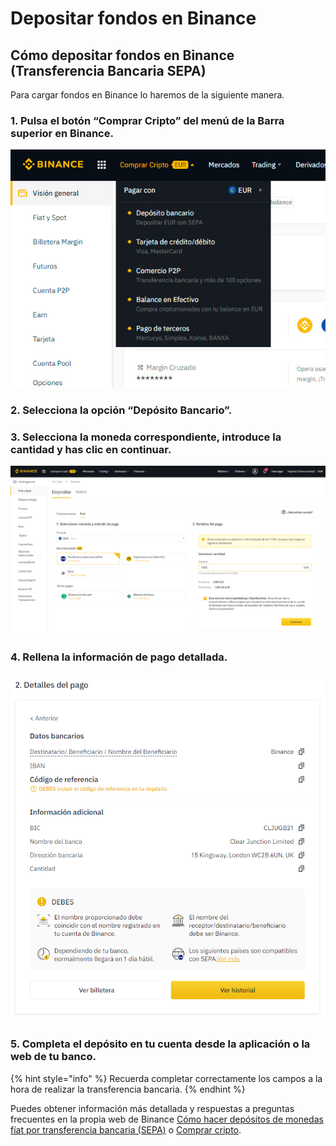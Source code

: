 # Depositar fondos en Binance

## Cómo depositar fondos en Binance \(Transferencia Bancaria SEPA\)

Para cargar fondos en Binance lo haremos de la siguiente manera.



### 1. Pulsa el botón “Comprar Cripto” del menú de la Barra superior en Binance.



![](../../../../../.gitbook/assets/binance_comprar_cripto%20%282%29%20%282%29%20%281%29.jpg)

### 

### 2. Selecciona la opción “Depósito Bancario”.



### 3. Selecciona la moneda correspondiente, introduce la cantidad y has clic en continuar.



![](../../../../../.gitbook/assets/8.png)

### 

### 4. Rellena la información de pago detallada.



![](../../../../../.gitbook/assets/binance_trans_2.png)

### 

### 5. Completa el depósito en tu cuenta desde la aplicación o la web de tu banco.

{% hint style="info" %}
Recuerda completar correctamente los campos a la hora de realizar la transferencia bancaria.
{% endhint %}

Puedes obtener información más detallada y respuestas a preguntas frecuentes en la propia web de Binance [Cómo hacer depósitos de monedas fíat por transferencia bancaria \(SEPA\)](https://www.binance.com/es/support/faq/e117b4c063534e5f93b735b980575000) o [Comprar cripto](https://www.binance.com/es/support/faq/c-66?navId=75).





